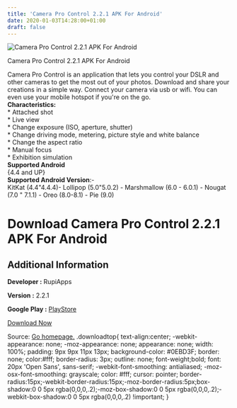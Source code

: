 ```yaml
---
title: 'Camera Pro Control 2.2.1 APK For Android'
date: 2020-01-03T14:28:00+01:00
draft: false
---
```


![Camera Pro Control 2.2.1 APK For Android](https://i0.wp.com/apkhome.net/wp-content/uploads/2020/01/Camera-Pro-Control-2.2.1.png "Camera Pro Control 2.2.1 APK For Android")

  

Camera Pro Control 2.2.1 APK For Android

Camera Pro Control is an application that lets you control your DSLR and other cameras to get the most out of your photos. Download and share your creations in a simple way. Connect your camera via usb or wifi. You can even use your mobile hotspot if you're on the go.  
**Characteristics:**  
\* Attached shot  
\* Live view  
\* Change exposure (ISO, aperture, shutter)  
\* Change driving mode, metering, picture style and white balance  
\* Change the aspect ratio  
\* Manual focus  
\* Exhibition simulation  
**Supported Android**  
{4.4 and UP}  
**Supported Android Version**:-  
KitKat (4.4"4.4.4)- Lollipop (5.0"5.0.2) - Marshmallow (6.0 - 6.0.1) - Nougat (7.0 " 7.1.1) - Oreo (8.0-8.1) - Pie (9.0)

Download Camera Pro Control 2.2.1 APK For Android
=================================================

Additional Information
----------------------

**Developer :** RupiApps

**Version :** 2.2.1

**Google Play :** [PlayStore](https://play.google.com/store/apps/details?id=com.rupiapps.cameraprocontrol)

  

[Download Now](https://store4app.co/post/camera-pro-control-2-2-1-apk-for-android_1578057994)

  
Source: [Go homepage.](https://store4app.co/post/camera-pro-control-2-2-1-apk-for-android_1578057994) .downloadtop{ text-align:center; -webkit-appearance: none; -moz-appearance: none; appearance: none; width: 100%; padding: 9px 9px 11px 13px; background-color: #0EBD3F; border: none; color:#fff; border-radius: 3px; outline: none; font-weight;bold; font: 20px 'Open Sans', sans-serif; -webkit-font-smoothing: antialiased; -moz-osx-font-smoothing: grayscale; color: #fff; cursor: pointer; border-radius:15px;-webkit-border-radius:15px;-moz-border-radius:5px;box-shadow:0 0 5px rgba(0,0,0,.2);-moz-box-shadow:0 0 5px rgba(0,0,0,.2);-webkit-box-shadow:0 0 5px rgba(0,0,0,.2) !important; }